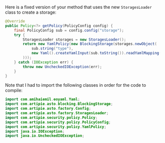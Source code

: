 Here is a fixed version of your method that uses the new `StoragesLoader` class to create a storage:
```java
@Override
public Policy<?> getPolicy(PolicyConfig config) {
    final PolicyConfig sub = config.config("storage");
    try {
        StoragesLoader storages = new StoragesLoader();
        return new YamlPolicy(new BlockingStorage(storages.newObject(
            sub.string("type"),
            new Yaml().createYamlInput(sub.toString()).readYamlMapping()
        )));
    } catch (IOException err) {
        throw new UncheckedIOException(err);
    }
}
```
Note that I had to import the following classes in order for the code to compile:
```java
import com.amihaiemil.eoyaml.Yaml;
import com.artipie.asto.blocking.BlockingStorage;
import com.artipie.asto.factory.Config;
import com.artipie.asto.factory.StoragesLoader;
import com.artipie.security.policy.Policy;
import com.artipie.security.policy.PolicyConfig;
import com.artipie.security.policy.YamlPolicy;
import java.io.IOException;
import java.io.UncheckedIOException;
```
